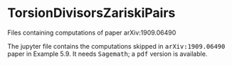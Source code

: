 # TorsionDivisorsZariskiPairs
Files containing computations of paper arXiv:1909.06490

The jupyter file contains the computations skipped in <kbd>arXiv:1909.06490</kbd> paper in Example 5.9. It needs <kbd>Sagemath</kbd>; a <kbd>pdf</kbd> version is available.

